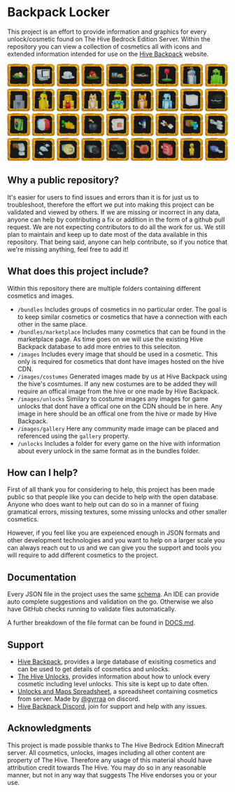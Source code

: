 # Backpack Locker

This project is an effort to provide information and graphics for every unlock/cosmetic found on The Hive Bedrock Edition Server. Within the repository you can view a collection of cosmetics all with icons and extended information intended for use on the [Hive Backpack](https://hivebackpack.com) website.

![example image grid of unlocks](/images/example-grid.png)

## Why a public repository?

It's easier for users to find issues and errors than it is for just us to troubleshoot, therefore the effort we put into making this project can be validated and viewed by others. If we are missing or incorrect in any data, anyone can help by contributing a fix or addition in the form of a github pull request. We are not expecting contributors to do all the work for us. We still plan to maintain and keep up to date most of the data available in this repository. That being said, anyone can help contribute, so if you notice that we're missing anything, feel free to add it!

## What does this project include?

Within this repository there are multiple folders containing different cosmetics and images.

- `/bundles` Includes groups of cosmetics in no particular order. The goal is to keep similar cosmetics or cosmetics that have a connection with each other in the same place.
- `/bundles/marketplace` Includes many cosmetics that can be found in the marketplace page. As time goes on we will use the existing Hive Backpack database to add more entries to this seleciton.
- `/images` Includes every image that should be used in a cosmetic. This only is required for cosmetics that dont have images hosted on the hive CDN.
- `/images/costumes` Generated images made by us at Hive Backpack using the hive's cosmtumes. If any new costumes are to be added they will require an offical image from the hive or one made by Hive Backpack.
- `/images/unlocks` Similary to costume images any images for game unlocks that dont have a offical one on the CDN should be in here. Any image in here should be an offical one from the hive or made by Hive Backpack.
- `/images/gallery` Here any community made image can be placed and referenced using the `gallery` property.
- `/unlocks` Includes a folder for every game on the hive with information about every unlock in the same format as in the bundles folder.

## How can I help?

First of all thank you for considering to help, this project has been made public so that people like you can decide to help with the open database. Anyone who does want to help out can do so in a manner of fixing gramatical errors, missing textures, some missing unlocks and other smaller cosmetics.

However, if you feel like you are expeienced enough in JSON formats and other development technologies and you want to help on a larger scale you can always reach out to us and we can give you the support and tools you will require to add different cosmetics to the project.

## Documentation

Every JSON file in the project uses the same [schema](/cosmetic.schema.json). An IDE can provide auto complete suggestions and validation on the go. Otherwise we also have GitHub checks running to validate files automatically.

A further breakdown of the file format can be found in [DOCS.md](/DOCS.md).

## Support

- [Hive Backpack](https://hivebackpack.com/cosmetics), provides a large database of exisiting cosmetics and can be used to get details of cosmetics and unlocks.
- [The Hive Unlocks](https://support.playhive.com/tag/unlocks/), provides information about how to unlock every cosmetic including level unlocks. This site is kept up to date often.
- [Unlocks and Maps Spreadsheet](https://docs.google.com/spreadsheets/d/1vDl0NQnVZW0MV2qMaUyxtfbm141_0AIxPN3G_4Bs4qo/), a spreadsheet containing cosmetics from server. Made by [@gyrraa](## "Discord ID: 690253596964815015") on discord.
- [Hive Backpack Discord](https://discord.gg/qxUteuxSQB), join for support and help with any issues.

## Acknowledgments

This project is made possible thanks to The Hive Bedrock Edition Minecraft server. All cosmetics, unlocks, images including all other content are property of The Hive. Therefore any usage of this material should have attribution credit towards The Hive. You may do so in any reasonable manner, but not in any way that suggests The Hive endorses you or your use.
